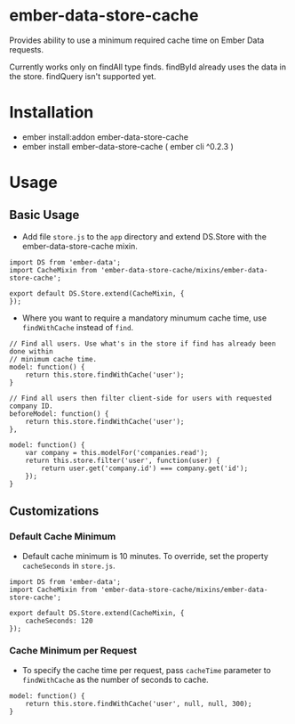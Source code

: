 # ember-data-store-cache
Provides ability to use a minimum required cache time on Ember Data requests.

Currently works only on findAll type finds. findById
already uses the data in the store. findQuery isn't supported yet.

# Installation
 * ember install:addon ember-data-store-cache
 * ember install ember-data-store-cache ( ember cli ^0.2.3 )

# Usage

## Basic Usage
 * Add file `store.js` to the `app` directory and extend DS.Store with the
ember-data-store-cache mixin.

```
import DS from 'ember-data';
import CacheMixin from 'ember-data-store-cache/mixins/ember-data-store-cache';

export default DS.Store.extend(CacheMixin, {
});
```

 * Where you want to require a mandatory minumum cache time, use `findWithCache`
instead of `find`.

```
// Find all users. Use what's in the store if find has already been done within
// minimum cache time.
model: function() {
    return this.store.findWithCache('user');
}
```

```
// Find all users then filter client-side for users with requested company ID.
beforeModel: function() {
    return this.store.findWithCache('user');
},

model: function() {
    var company = this.modelFor('companies.read');
    return this.store.filter('user', function(user) {
        return user.get('company.id') === company.get('id');
    });
}
```

## Customizations

### Default Cache Minimum
 * Default cache minimum is 10 minutes. To override, set the property
`cacheSeconds` in `store.js`.

```
import DS from 'ember-data';
import CacheMixin from 'ember-data-store-cache/mixins/ember-data-store-cache';

export default DS.Store.extend(CacheMixin, {
    cacheSeconds: 120
});
```

### Cache Minimum per Request
 * To specify the cache time per request, pass `cacheTime` parameter to
`findWithCache` as the number of seconds to cache.

```
model: function() {
    return this.store.findWithCache('user', null, null, 300);
}
```
